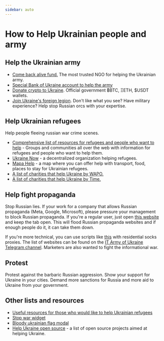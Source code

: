 ```yaml
---
sidebar: auto
---
```

# How to Help Ukrainian people and army
## Help the Ukrainian army
<ul>
  <li><a href="https://savelife.in.ua/en/donate/">Come back alive fund.</a> The most trusted NGO for helping the Ukrainian army.</li>
  <li><a href="https://bank.gov.ua/en/news/all/natsionalniy-bank-vidkriv-spetsrahunok-dlya-zboru-koshtiv-na-potrebi-armiyi">Special Bank of Ukraine account to help the army</a></li>
  <li><a href="https://twitter.com/Ukraine/status/1497594592438497282">Donate crypto to Ukraine</a>. Official government ฿BTC, ΞETH, $USDT wallets.</li>
  <li><a href="https://www.ukrinform.net/rubric-ato/3415272-how-to-join-international-legion-to-defend-ukraine-algorithm.html">Join Ukraine's foreign legion</a>. Don't like what you see? Have military experience? Help stop Russian orcs with your expertise. </li>
</ul>

## Help Ukrainian refugees
Help people fleeing russian war crime scenes.
<ul class="icon-list">
<li><a href="https://docs.google.com/document/d/1OlZIz-72A2xI2uUOFE07L5ObQGP4JDcXZ2vdIs2P9BQ/edit#">Comprehensive list of resources for refugees and people who want to help</a> - Groups and communities all over the web with information for refugees and people who want to help them.</li>
<li><a href="https://www.ukrainenow.org/#googtrans(uk|en)">Ukraine Now</a> - a decentralized organization helping refugees.</li>
<li><a href="https://mapahelp.me/">Mapa Help</a> - a map where you can offer help with transport, food, places to stay for Ukrainian refugees.</li>
<li><a href="https://www.washingtonpost.com/world/2022/02/27/how-to-help-ukraine/">A list of charities that help Ukraine by WAPO.</a></li>
<li><a href="https://time.com/6151353/how-to-help-ukraine-people/">A list of charities that help Ukraine by Time.</a></li>
</ul>

## Help fight propaganda
Stop Russian lies. If your work for a company that allows Russian propaganda (Meta, Google, Microsoft), please pressure your management to block Russian propaganda. If you're a regular user, just open <a href="https://www.stop-russian-propaganda.com/">this website</a> and keep the tab open. This will flood Russian propaganda websites and if enough people do it, it can take them down.

If you're more technical, you can use scripts like <a href="https://github.com/MHProDev/MHDDoS">this</a> with residential socks proxies. The list of websites can be found on the <a href="https://t.me/itarmyofukraine2022">IT Army of Ukraine Telegram channel</a>. Marketers are also wanted to fight the informational war.


## Protest
Protest against the barbaric Russian aggression. Show your support for Ukraine in your cities. Demand more sanctions for Russia and more aid to Ukraine from your government.


## Other lists and resources
- <a href="https://github.com/EU-UA-Help/ua-help">Useful resources for those who would like to help Ukrainian refugees</a>
- <a href="https://github.com/ukraine-not-war/stop-war">Stop war widget</a>
- <a href="https://github.com/hejny/Ukraine">Bloody ukrainian flag modal</a>
- <a href="https://github.com/petrussola/help-ukraine-open-source">Help Ukraine open source</a> - a list of open source projects aimed at helping Ukraine.
